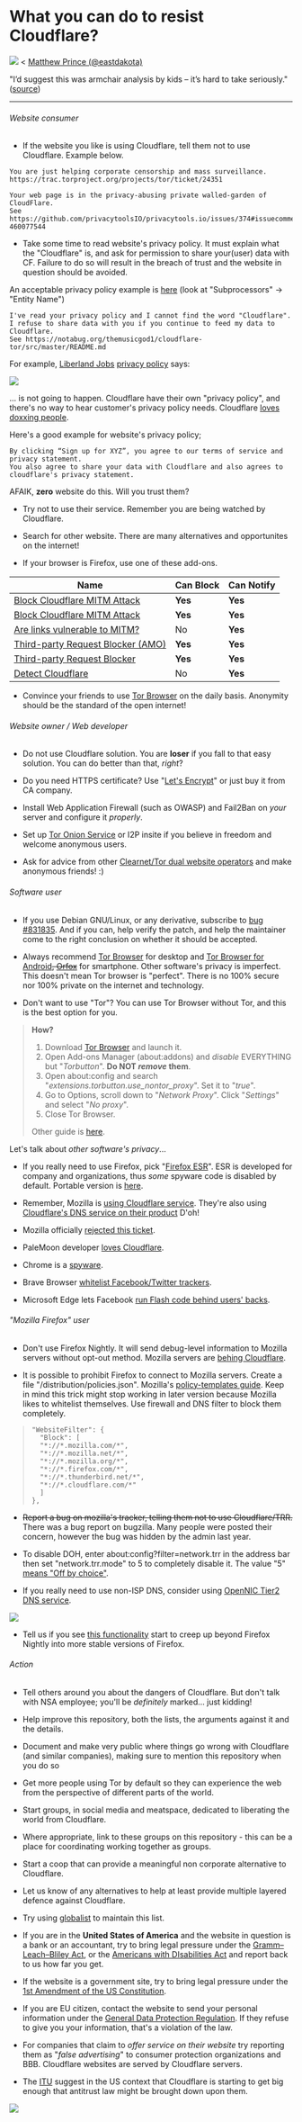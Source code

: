 # What you can do to resist Cloudflare?

![](image/matthew_prince.jpg) < [Matthew Prince (@eastdakota)](https://twitter.com/eastdakota)

"I’d suggest this was armchair analysis by kids – it’s hard to take seriously." ([source](https://www.theguardian.com/technology/2015/nov/19/cloudflare-accused-by-anonymous-helping-isis))

------------

######  Website consumer

- If the website you like is using Cloudflare, tell them not to use Cloudflare. Example below.

```
You are just helping corporate censorship and mass surveillance.
https://trac.torproject.org/projects/tor/ticket/24351
```

```
Your web page is in the privacy-abusing private walled-garden of CloudFlare.
See https://github.com/privacytoolsIO/privacytools.io/issues/374#issuecomment-460077544
```

- Take some time to read website's privacy policy. It must explain what the "Cloudflare" is, 
and ask for permission to share your(user) data with CF. Failure to do so will result in the breach of trust 
and the website in question should be avoided.

An acceptable privacy policy example is [here](https://archive.is/bDlTz) (look at "Subprocessors" -> "Entity Name")

```
I've read your privacy policy and I cannot find the word "Cloudflare".
I refuse to share data with you if you continue to feed my data to Cloudflare.
See https://notabug.org/themusicgod1/cloudflare-tor/src/master/README.md
```

For example, [Liberland Jobs](https://archive.is/daKIr) [privacy policy](https://docsend.com/view/feiwyte) says:

![](image/cfwontobey.jpg)

... is not going to happen.
Cloudflare have their own "privacy policy", and there's no way to hear customer's privacy policy needs.
Cloudflare [loves doxxing people](https://www.reddit.com/r/GamerGhazi/comments/2s64fe/be_wary_reporting_to_cloudflare/).

Here's a good example for website's privacy policy;

```
By clicking “Sign up for XYZ”, you agree to our terms of service and privacy statement.
You also agree to share your data with Cloudflare and also agrees to cloudflare's privacy statement.
```

AFAIK, **zero** website do this. Will you trust them?


- Try not to use their service. Remember you are being watched by Cloudflare.

- Search for other website. There are many alternatives and opportunites on the internet!

- If your browser is Firefox, use one of these add-ons.

| Name | Can Block | Can Notify |
| -------- | -------- | -------- |
| [Block Cloudflare MITM Attack](https://addons.mozilla.org/en-US/firefox/addon/bcma/)     | **Yes**     | **Yes**     |
| [Block Cloudflare MITM Attack](https://trac.torproject.org/projects/tor/attachment/ticket/24351/block_cloudflare_mitm_attack-1.0.14.1-an%2Bfx.xpi)     | **Yes**     | **Yes**     |
| [Are links vulnerable to MITM?](https://addons.mozilla.org/en-US/firefox/addon/are-links-vulnerable-to-mitm/)     | No     | **Yes**     |
| [Third-party Request Blocker (AMO)](https://addons.mozilla.org/en-US/firefox/addon/tprb/)     | **Yes**     | **Yes**     |
| [Third-party Request Blocker](https://searxes.danwin1210.me/collab/tprb0/get_tprb0.php)     | **Yes**     | **Yes**     |
| [Detect Cloudflare](https://addons.mozilla.org/en-US/firefox/addon/detect-cloudflare/)     | No     | **Yes**     |


- Convince your friends to use [Tor Browser](https://www.torproject.org/) on the daily basis. Anonymity should be the standard of the open internet!



######  Website owner / Web developer

- Do not use Cloudflare solution. You are **loser** if you fall to that easy solution. You can do better than that, *right*?

- Do you need HTTPS certificate? Use "[Let's Encrypt](https://letsencrypt.org/)" or just buy it from CA company.

- Install Web Application Firewall (such as OWASP) and Fail2Ban on _your_ server and configure it _properly_.

- Set up [Tor Onion Service](https://www.torproject.org/docs/onion-services.html.en) or I2P insite if you believe in freedom and welcome anonymous users.

- Ask for advice from other [Clearnet/Tor dual website operators](https://trac.torproject.org/projects/tor/wiki/org/projects/WeSupportTor) and make anonymous friends! :)



######  Software user

- If you use Debian GNU/Linux, or any derivative, subscribe to [bug #831835](https://bugs.debian.org/cgi-bin/bugreport.cgi?bug=831835). And if you can, help verify the patch, and help the maintainer come to the right conclusion on whether it should be accepted.

- Always recommend [Tor Browser](https://www.torproject.org/) for desktop and [Tor Browser for Android](https://play.google.com/store/apps/details?id=org.torproject.torbrowser_alpha)~~, [Orfox](https://guardianproject.info/apps/orfox/)~~ for smartphone. Other software's privacy is imperfect. This doesn't mean Tor browser is "perfect". There is no 100% secure nor 100% private on the internet and technology.

- Don't want to use "Tor"? You can use Tor Browser without Tor, and this is the best option for you.

> **How?**
> 1. Download [Tor Browser](https://www.torproject.org/) and launch it.
> 2. Open Add-ons Manager (about:addons) and *disable* EVERYTHING but "*Torbutton*". **Do NOT *remove* them**.
> 3. Open about:config and search "*extensions.torbutton.use_nontor_proxy*". Set it to "*true*".
> 4. Go to Options, scroll down to "*Network Proxy*". Click "*Settings*" and select "*No proxy*".
> 5. Close Tor Browser.
> 
> Other guide is [here](https://www.whonix.org/wiki/Tor_Browser_without_Tor#Disabling_Tor).


Let's talk about _other software's privacy_...


- If you really need to use Firefox, pick "[Firefox ESR](https://www.mozilla.org/en-US/firefox/organizations/)". ESR is developed for company and organizations, thus _some_ spyware code is disabled by default. Portable version is [here](https://portableapps.com/apps/internet/firefox-portable-esr).

- Remember, Mozilla is [using Cloudflare service](https://www.robtex.com/dns-lookup/www.mozilla.org). They're also using [Cloudflare's DNS service on their product](https://www.theregister.co.uk/2018/03/21/mozilla_testing_dns_encryption/) D'oh!

- Mozilla officially [rejected this ticket](https://bugzilla.mozilla.org/show_bug.cgi?id=1426618).

- PaleMoon developer [loves Cloudflare](https://github.com/mozilla-mobile/focus-android/issues/1743#issuecomment-345993097).

- Chrome is a [spyware](https://www.gnu.org/proprietary/malware-google.en.html).

- Brave Browser [whitelist Facebook/Twitter trackers](https://www.bleepingcomputer.com/news/security/facebook-twitter-trackers-whitelisted-by-brave-browser/).

- Microsoft Edge lets Facebook [run Flash code behind users' backs](https://www.zdnet.com/article/microsoft-edge-lets-facebook-run-flash-code-behind-users-backs/).



###### "Mozilla Firefox" user

- Don't use Firefox Nightly. It will send debug-level information to Mozilla servers without opt-out method. Mozilla servers are [behing Cloudflare](https://www.digwebinterface.com/?hostnames=www.mozilla.org%0D%0Amozilla.cloudflare-dns.com&type=&ns=resolver&useresolver=8.8.4.4&nameservers=).

- It is possible to prohibit Firefox to connect to Mozilla servers. Create a file "/distribution/policies.json". Mozilla's [policy-templates guide](https://github.com/mozilla/policy-templates/blob/master/README.md). Keep in mind this trick might stop working in later version because Mozilla likes to whitelist themselves. Use firewall and DNS filter to block them completely.

>     "WebsiteFilter": {
> 		"Block": [
> 		"*://*.mozilla.com/*",
> 		"*://*.mozilla.net/*",
> 		"*://*.mozilla.org/*",
> 		"*://*.firefox.com/*",
> 		"*://*.thunderbird.net/*",
> 		"*://*.cloudflare.com/*"
> 		]
>     },


- ~~Report a bug on mozilla's tracker, telling them not to use Cloudflare/TRR.~~ There was a bug report on bugzilla. Many people were posted their concern, however the bug was hidden by the admin last year.

- To disable DOH, enter about:config?filter=network.trr in the address bar then set "network.trr.mode" to 5 to completely disable it. The value "5" [means "Off by choice"](https://gist.github.com/bagder/5e29101079e9ac78920ba2fc718aceec).

- If you really need to use non-ISP DNS, consider using [OpenNIC Tier2 DNS service](https://wiki.opennic.org/start).

![](image/opennic.jpg)

- Tell us if you see [this functionality](https://ungleich.ch/en-us/cms/blog/2018/08/04/mozillas-new-dns-resolution-is-dangerous/) start to creep up beyond Firefox Nightly into more stable versions of Firefox.


######  Action

- Tell others around you about the dangers of Cloudflare. But don't talk with NSA employee; you'll be _definitely_ marked... just kidding!

- Help improve this repository, both the lists, the arguments against it and the details.

- Document and make very public where things go wrong with Cloudflare (and similar companies), making sure to mention this repository when you do so

- Get more people using Tor by default so they can experience the web from the perspective of different parts of the world.

- Start groups, in social media and meatspace, dedicated to liberating the world from Cloudflare.

- Where appropriate, link to these groups on this repository - this can be a place for coordinating working together as groups.

- Start a coop that can provide a meaningful non corporate alternative to Cloudflare.

- Let us know of any alternatives to help at least provide multiple layered defence against Cloudflare.

- Try using [globalist](globalist.txt) to maintain this list.

- If you are in the **United States of America** and the website in question is a bank or an accountant, try to bring legal pressure under the [Gramm–Leach–Bliley Act](https://en.wikipedia.org/wiki/Gramm%E2%80%93Leach%E2%80%93Bliley_Act), or the [Americans with DIsabilities Act](https://www.ada.gov/cguide.htm) and report back to us how far you get. 

- If the website is a government site, try to bring legal pressure under the [1st Amendment of the US Constitution](https://en.wikipedia.org/wiki/First_Amendment_to_the_United_States_Constitution).

- If you are EU citizen, contact the website to send your personal information under the [General Data Protection Regulation](https://en.wikipedia.org/wiki/General_Data_Protection_Regulation). If they refuse to give you your information, that's a violation of the law.

- For companies that claim to _offer service on their website_ try reporting them as "_false advertising_" to consumer protection organizations and BBB. Cloudflare websites are served by Cloudflare servers.

- The [ITU](https://www.itu.int/en/ITU-T/Workshops-and-Seminars/20181218/Documents/Geoff_Huston_Presentation.pdf) suggest in the US context that Cloudflare is starting to get big enough that antitrust law might be brought down upon them.


![](image/stopcf.jpg)